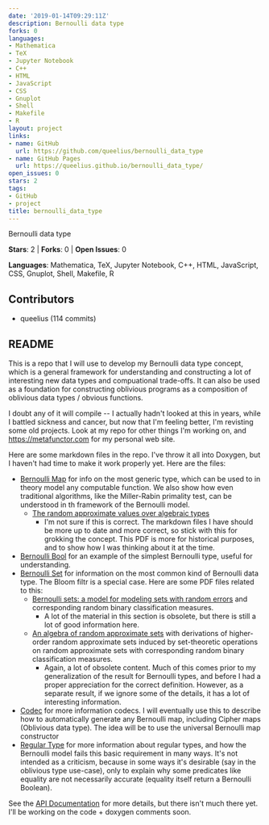 ```yaml
---
date: '2019-01-14T09:29:11Z'
description: Bernoulli data type
forks: 0
languages:
- Mathematica
- TeX
- Jupyter Notebook
- C++
- HTML
- JavaScript
- CSS
- Gnuplot
- Shell
- Makefile
- R
layout: project
links:
- name: GitHub
  url: https://github.com/queelius/bernoulli_data_type
- name: GitHub Pages
  url: https://queelius.github.io/bernoulli_data_type/
open_issues: 0
stars: 2
tags:
- GitHub
- project
title: bernoulli_data_type
---
```


Bernoulli data type

**Stars**: 2 | **Forks**: 0 | **Open Issues**: 0

**Languages**: Mathematica, TeX, Jupyter Notebook, C++, HTML, JavaScript, CSS, Gnuplot, Shell, Makefile, R

## Contributors
- queelius (114 commits)

## README
This is a repo that I will use to develop my Bernoulli data type concept, which is a general framework for understanding and constructing
a lot of interesting new data types and compuational trade-offs. It can also be used as a foundation for constructing oblivious programs
as a composition of oblivious data types / obvious functions.

I doubt any of it will compile -- I actually hadn't looked at this in years, while I battled sickness and cancer, but now that I'm feeling
better, I'm revisting some old projects. Look at my repo for other things I'm working on, and https://metafunctor.com for my personal web site.

Here are some markdown files in the repo. I've throw it all into Doxygen, but I haven't had time to make it work properly yet.
Here are the files:

- [Bernoulli Map](BERNOULLI_MAP.md) for info on the most generic type, which can be used to in theory model any computable function.
We also show how even traditional algorithms, like the Miller-Rabin primality test, can be understood in th framework of the Bernoulli model.
    * [The random approximate values over algebraic types](bernoulli_data_type.pdf)
        - I'm not sure if this is correct. The markdown files I have should be more up
        to date and more correct, so stick with this for grokking the concept. This PDF
        is more for historical purposes, and to show how I was thinking about it at the time.
- [Bernoulli Bool](BERNOULLI_BOOL.md) for an example of the simplest Bernoulli type, useful for understanding.
- [Bernoulli Set](BERNOULLI_SET.md) for information on the most common kind of Bernoulli data type. The Bloom filtr is a special case.
Here are some PDF files related to this:
    * [Bernoulli sets: a model for modeling sets with random errors](bernoulli.set.pdf) and corresponding random binary classification measures.
        - A lot of the material in this section is obsolete, but there is still a lot of good information here.
    * [An algebra of random approximate sets](bernoulli_sets_higher_order.pdf) with derivations of higher-order random approximate sets induced by set-theoretic operations on random approximate sets with corresponding random binary classification measures.
        - Again, a lot of obsolete content. Much of this comes prior to my generalization of the result for
        Bernoulli types, and before I had a proper appreciation for the correct definition. However, as a separate
        result, if we ignore some of the details, it has a lot of interesting information.
- [Codec](CODEC.md) for more information codecs. I will eventually use this to describe how to automatically generate any Bernoulli map,
including Cipher maps (Oblivious data type). The idea will be to use the universal Bernoulli map constructor
- [Regular Type](REGULAR_TYPE_CONCEPT.md) for more information about regular types, and how the Bernoulli model fails this basic requirement
in many ways. It's not intended as a criticism, because in some ways it's desirable (say in the oblivious type use-case), only to
explain why some predicates like equality are not necessarily accurate (equality itself return a Bernoulli Boolean).

See the [API Documentation](docs/html/index.html) for more details, but there isn't much there yet. I'll be working
on the code + doxygen comments soon.


